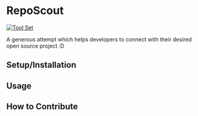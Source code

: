 # RepoScout

[![Tool Set](https://skillicons.dev/icons?i=golang,react,java,docker,jenkins,github)](https://skillicons.dev)

A generous attempt which helps developers to connect with their desired open source project :D

## Setup/Installation

## Usage

## How to Contribute

